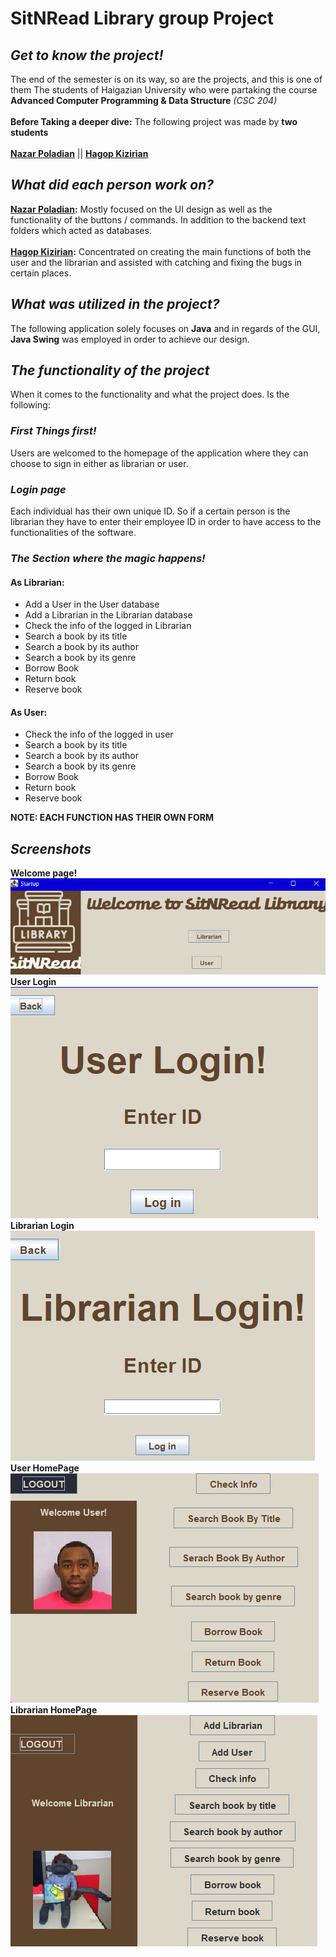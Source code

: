 # SitNRead Library group Project

## *Get to know the project!*
The end of the semester is on its way, so are the projects, and this is one of them
The students of Haigazian University who were partaking the course **Advanced Computer Programming & Data Structure** *(CSC 204)*
<br />
<br />
**Before Taking a deeper dive:** The following project was made by **two students**
<br />
<br />
**[Nazar Poladian](https://github.com/PurpleArcher2)** ||
**[Hagop Kizirian](https://github.com/JamesK24)**

## **_What did each person work on?_**

**[Nazar Poladian](https://github.com/PurpleArcher2):** Mostly focused on the UI design as well as the functionality of
the buttons / commands. In addition to the backend text folders which acted as databases.
<br />
<br />
**[Hagop Kizirian](https://github.com/JamesK24):** Concentrated on creating the main functions of both the user and the 
librarian and assisted with catching and fixing the bugs in certain places.

## **_What was utilized in the project?_**

The following application solely focuses on **Java** and in regards of the GUI, **Java Swing** was employed
in order to achieve our design.

## **_The functionality of the project_**

When it comes to the functionality and what the project does. Is the following:

### _First Things first!_
Users are welcomed to the homepage of the application where they can choose to sign in either as librarian or user.

### _Login page_
Each individual has their own unique ID. So if a certain person is the librarian they have to enter their employee ID in order to have access to 
the functionalities of the software.

### _The Section where the magic happens!_ 
#### As Librarian: 
* Add a User in the User database
* Add a Librarian in the Librarian database
* Check the info of the logged in Librarian
* Search a book by its title
* Search a book by its author
* Search a book by its genre
* Borrow Book
* Return book
* Reserve book

#### As User:
* Check the info of the logged in user
* Search a book by its title
* Search a book by its author
* Search a book by its genre
* Borrow Book
* Return book
* Reserve book

**NOTE: EACH FUNCTION HAS THEIR OWN FORM**
## _Screenshots_ 
**Welcome page!**
![img.png](img.png)
<br />
**User Login**
<br />
![img_1.png](img_1.png)
<br />
**Librarian Login**
<br />
![img_2.png](img_2.png)
<br />
**User HomePage**
<br />
![img_4.png](img_4.png)
<br />
**Librarian HomePage**
<br />
![img_3.png](img_3.png)

